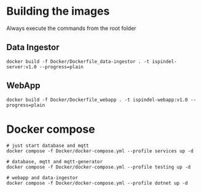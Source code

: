 # Building the images
Always execute the commands from the root folder

## Data Ingestor
```
docker build -f Docker/Dockerfile_data-ingestor . -t ispindel-server:v1.0 --progress=plain
```

## WebApp 
```
docker build -f Docker/Dockerfile_webapp . -t ispindel-webapp:v1.0 --progress=plain
```

# Docker compose
```
# just start database and mqtt
docker compose -f Docker/docker-compose.yml --profile services up -d

# database, mqtt and mqtt-generator
docker compose -f Docker/docker-compose.yml --profile testing up -d

# webapp and data-ingestor
docker compose -f Docker/docker-compose.yml --profile dotnet up -d
```